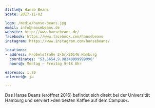 ```yaml
---
$title@: Hanse Beans
$date: 2017-11-02

logo: /media/hanse-beans.jpg
email: info@hansebeans.de
website: http://www.hansebeans.de/
facebook: https://www.facebook.com/hansebeans
instagram: https://www.instagram.com/hansebeans/

locations:
- address: Fröbelstraße 2<br>20146 Hamburg
  coordinates: "53.5654,9.98348999999996"
  hours@: Montag – Freitag 9–18 Uhr

espresso: 1,70
internet@: ja

---
```

Das Hanse Beans (eröffnet 2016) befindet sich direkt bei der Universität Hamburg und serviert »den besten Kaffee auf dem Campus«.